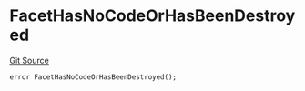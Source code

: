 # FacetHasNoCodeOrHasBeenDestroyed
[Git Source](https://github.com/thrackle-io/tron/blob/4b8e6b6f1f58764b58a041110acc182dd905d211/src/client/token/handler/diamond/HandlerDiamond.sol)


```solidity
error FacetHasNoCodeOrHasBeenDestroyed();
```

